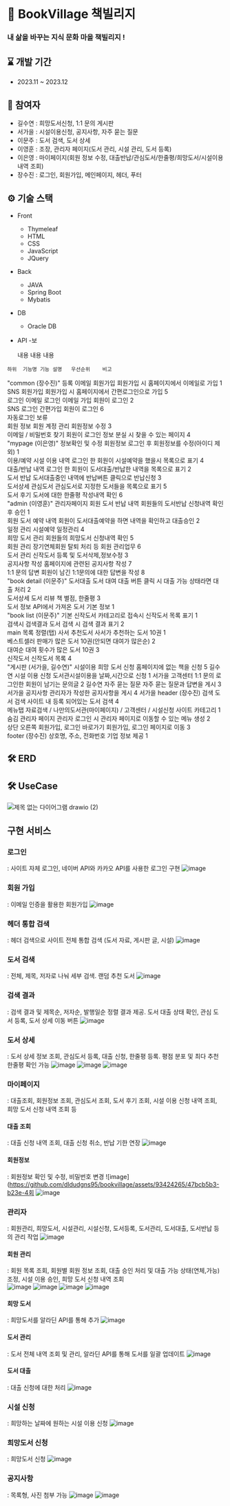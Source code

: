 # 📖 BookVillage 책빌리지
### 내 삶을 바꾸는 지식 문화 마을 책빌리지 !

## ⌛ 개발 기간

- 2023.11 ~ 2023.12

## 👥 참여자
- 길수연 : 희망도서신청, 1:1 문의 게시판
- 서가을 : 시설이용신청, 공지사항, 자주 묻는 질문
- 이문주 : 도서 검색, 도서 상세
- 이영훈 : 조장, 관리자 페이지(도서 관리, 시설 관리, 도서 등록)  
- 이은영 : 마이페이지(회원 정보 수정, 대출반납/관심도서/한줄평/희망도서/시설이용 내역 조회)
- 장수진 : 로그인, 회원가입, 메인페이지, 헤더, 푸터


## ⚙️ 기술 스택

- Front
  - Thymeleaf
  - HTML
  - CSS
  - JavaScript
  - JQuery

- Back
  - JAVA
  - Spring Boot
  - Mybatis
 
- DB
  - Oracle DB

- API
  -보</td>
  </tr>
  <tr>
    <td>내용</td>
    <td>내용</td>
    <td>내용</td>
  </tr>
</table>


	하위	기능명	기능 설명	우선순위	비고
"common 
(장수진)"	등록	이메일 회원가입	회원가입 시 홈페이지에서 이메일로 가입	1	
		SNS 회원가입	회원가입 시 홈페이지에서 간편로그인으로 가입	5	
	로그인	이메일 로그인	이메일 가입 회원이 로그인	2	
		SNS 로그인	간편가입 회원이 로그인	6	
		자동로그인	보류		
	회원 정보	회원 계정 관리	회원정보 수정	3	
		이메일 / 비밀번호 찾기	회원이 로그인 정보 분실 시 찾을 수 있는 페이지	4	
"mypage
(이은영)"	정보확인 및 수정	회원정보	로그인 후 회원정보를 수정(아이디 제외)	1	
	이용/예약	시설 이용 내역	로그인 한 회원이 시설예약을 했을시 목록으로 표기	4	
		대출/반납 내역	로그인 한 회원이 도서대출/반납한 내역을 목록으로 표기	2	
		도서 반납	도서대출중인 내역에 반납버튼 클릭으로 반납신청	3	
	도서상세	관심도서	관심도서로 지정한 도서들을 목록으로 표기	5	
		도서 후기	도서에 대한 한줄평 작성내역 확인	6	
"admin
(이영훈)"	관리자페이지	회원 도서 반납 내역	회원들의 도서반납 신청내역 확인 후 승인	1	
		회원 도서 예약 내역	회원이 도서대출예약을 하면 내역을 확인하고 대출승인	2	
		일정 관리	시설예약 일정관리	4	
		희망 도서 관리	회원들의 희망도서 신청내역 확인	5	
		회원 관리	장기연체회원 탈퇴 처리 등 회원 관리업무	6	
		도서 관리	신작도서 등록 및 도서삭제,정보수정	3	
		공지사항 작성	홈페이지에 관련된 공지사항 작성	7	
		1:1 문의 답변	회원이 남긴 1:1문의에 대한 답변을 작성	8	
"book detail
(이문주)"	도서대출	도서 대여	대출 버튼 클릭 시 대출 가능 상태라면 대출 처리	2	
	도서상세	도서 리뷰	책 별점, 한줄평	3	
		도서 정보	API에서 가져온 도서 기본 정보	1	
"book list
(이문주)"	기본	신작도서	카테고리로 접속시 신작도서 목록 표기	1	
	검색시	검색결과	도서 검색 시 검색 결과 표기	2	
main	목록 정렬(탭)	사서 추천도서	사서가 추천하는 도서 10권	1	
		베스트셀러	판매가 많은 도서 10권(안되면 대여가 많은순)	2	
		대여순	대여 횟수가 많은 도서 10권	3	
		신작도서	신작도서 목록	4	
"게시판
(서가을, 길수연)"	시설이용	희망 도서 신청	홈페이지에 없는 책을 신청	5	길수연
		시설 이용 신청	도서관시설이용을 날짜,시간으로 신청	1	서가을
	고객센터	1:1 문의	로그인한 회원이 남기는 문의글	2	길수연
		자주 묻는 질문	자주 묻는 질문과 답변을 게시	3	서가을
		공지사항	관리자가 작성한 공지사항을 게시	4	서가을
header (장수진)	검색	도서 검색	사이트 내 등록 되어있는 도서 검색	4	
	메뉴탭	자료검색 / 나만의도서관(마이페이지) / 고객센터 / 시설신청	사이트 카테고리	1	
	숨김	관리자 페이지	관리자 로그인 시 관리자 페이지로 이동할 수 있는 메뉴 생성	2	
	상단 오른쪽	회원가입, 로그인 바로가기	회원가입, 로그인 페이지로 이동	3	
footer (장수진)		상호명, 주소, 전화번호	기업 정보 제공	1	

## 🛠 ERD

## 🛠 UseCase
![제목 없는 다이어그램 drawio (2)](https://github.com/dldudgns95/bookvillage/assets/93424265/18d7213f-1add-4be5-a00a-980ff2478059)


## 구현 서비스
### 로그인 
: 사이트 자체 로그인, 네이버 API와 카카오 API를 사용한 로그인 구현
  ![image](https://github.com/dldudgns95/bookvillage/assets/93424265/1e5dc864-92ec-41f4-af93-6087ca15f89a)
  
### 회원 가입
: 이메일 인증을 활용한 회원가입
  ![image](https://github.com/dldudgns95/bookvillage/assets/93424265/d49d9c8c-168a-49c6-a413-c5e17dc84f90)

### 헤더 통합 검색
: 헤더 검색으로 사이트 전체 통합 검색 (도서 자료, 게시판 글, 시설)
![image](https://github.com/dldudgns95/bookvillage/assets/93424265/f2691f44-d43c-44c9-b6b9-c38f1d1d817d)

### 도서 검색 
: 전체, 제목, 저자로 나눠 세부 검색. 랜덤 추천 도서
  ![image](https://github.com/dldudgns95/bookvillage/assets/93424265/f7929752-b686-47ae-95ba-b12a82023509)

### 검색 결과 
: 검색 결과 및 제목순, 저자순, 발행일순 정렬 결과 제공. 도서 대출 상태 확인, 관심 도서 등록, 도서 상세 이동 버튼
  ![image](https://github.com/dldudgns95/bookvillage/assets/93424265/d7b7baec-edc7-48b2-81d3-fdb057ff8a99)

### 도서 상세 
: 도서 상세 정보 조회, 관심도서 등록, 대출 신청, 한줄평 등록. 평점 분포 및 최다 추천 한줄평 확인 가능
  ![image](https://github.com/dldudgns95/bookvillage/assets/93424265/3c7a0557-dc10-4217-b370-3456dfaa8ff4)
  ![image](https://github.com/dldudgns95/bookvillage/assets/93424265/3cc0c26c-9ece-4c3e-8094-0e48a097ea8e)
  ![image](https://github.com/dldudgns95/bookvillage/assets/93424265/ab6717e6-1698-4e88-9d10-3aef73c2afb7)


### 마이페이지
: 대출조회, 회원정보 조회, 관심도서 조회, 도서 후기 조회, 시설 이용 신청 내역 조회, 희망 도서 신청 내역 조회 등
#### 대출 조회
: 대출 신청 내역 조회, 대출 신청 취소, 반납 기한 연장
![image](https://github.com/dldudgns95/bookvillage/assets/93424265/a8a5ac34-0a4f-4594-81ec-0a97cfb8e7ad)

#### 회원정보
: 회원정보 확인 및 수정, 비밀번호 변경
![image](https://github.com/dldudgns95/bookvillage/assets/93424265/47bcb5b3-b23e-4회
![image](https://github.com/dldudgns95/bookvillage/assets/93424265/cb716a0b-c3b1-4884-af12-39c0c5f23cd5)


### 관리자
: 회원관리, 희망도서, 시설관리, 시설신청, 도서등록, 도서관리, 도서대출, 도서반납 등의 관리 작업
![image](https://github.com/dldudgns95/bookvillage/assets/93424265/8bbbfdce-cdb2-4171-ba0b-5d759e3368cd)

#### 회원 관리
: 회원 목록 조회, 회원별 회원 정보 조회, 대출 승인 처리 및 대출 가능 상태(연체,가능) 조정, 시설 이용 승인, 희망 도서 신청 내역 조회  
![image](https://github.com/dldudgns95/bookvillage/assets/93424265/d90cec0b-88f6-46ad-9cdf-6719ec108af9)
![image](https://github.com/dldudgns95/bookvillage/assets/93424265/ce254ead-9211-4e4d-8268-fb609283d240)
![image](https://github.com/dldudgns95/bookvillage/assets/93424265/a05ccfdf-1668-4d2f-a386-b12f443d57c4)
![image](https://github.com/dldudgns95/bookvillage/assets/93424265/fdad4541-b38e-46be-9423-c5b5ccc433f8)

#### 희망 도서
: 희망도서를 알라딘 API를 통해 추가
![image](https://github.com/dldudgns95/bookvillage/assets/93424265/e4e93d78-917f-4458-8c76-90cf77e5e7f4)

#### 도서 관리
: 도서 전체 내역 조회 및 관리, 알라딘 API를 통해 도서를 일괄 업데이트
![image](https://github.com/dldudgns95/bookvillage/assets/93424265/439df0bb-1ad3-4e32-ab06-20da80a0ed54)

#### 도서 대출
: 대출 신청에 대한 처리
![image](https://github.com/dldudgns95/bookvillage/assets/93424265/9a44c95a-a370-4822-a2e9-e9a92f0b7d68)

### 시설 신청
: 희망하는 날짜에 원하는 시설 이용 신청
![image](https://github.com/dldudgns95/bookvillage/assets/93424265/e13e165b-2ebc-4b44-a5a5-ef694d6949e2)

### 희망도서 신청
: 희망도서 신청
![image](https://github.com/dldudgns95/bookvillage/assets/93424265/4a1f48cf-24e3-4f86-8445-d338f677e4a7)

### 공지사항
: 목록형, 사진 첨부 가능
![image](https://github.com/dldudgns95/bookvillage/assets/93424265/3cba20f7-f888-46c9-a201-aa36e2eaa67b)
![image](https://github.com/dldudgns95/bookvillage/assets/93424265/b95a020e-686b-42b8-943b-10e447700f17)



